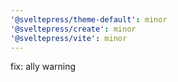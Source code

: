 ```yaml
---
'@sveltepress/theme-default': minor
'@sveltepress/create': minor
'@sveltepress/vite': minor
---
```


fix: ally warning
